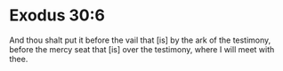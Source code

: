 # Exodus 30:6

And thou shalt put it before the vail that [is] by the ark of the testimony, before the mercy seat that [is] over the testimony, where I will meet with thee.